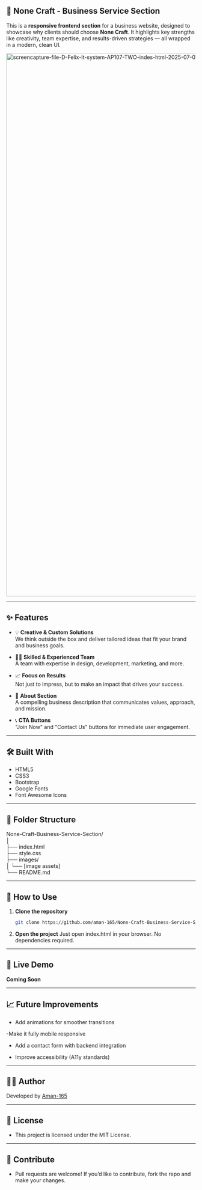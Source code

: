 ## 💼 None Craft - Business Service Section

This is a **responsive frontend section** for a business website, designed to showcase why clients should choose **None Craft**. It highlights key strengths like creativity, team expertise, and results-driven strategies — all wrapped in a modern, clean UI.

<img width="1920" height="1446" alt="screencapture-file-D-Felix-It-system-AP107-TWO-indes-html-2025-07-07-16_44_28" src="https://github.com/user-attachments/assets/d455a3e4-2d02-4244-96b8-9adc7c0eb025" />


---

## ✨ Features

- 💡 **Creative & Custom Solutions**  
  We think outside the box and deliver tailored ideas that fit your brand and business goals.

- 👨‍💻 **Skilled & Experienced Team**  
  A team with expertise in design, development, marketing, and more.

- 📈 **Focus on Results**  
  Not just to impress, but to make an impact that drives your success.

- 🧾 **About Section**  
  A compelling business description that communicates values, approach, and mission.

- 📞 **CTA Buttons**  
  "Join Now" and "Contact Us" buttons for immediate user engagement.

---

## 🛠️ Built With

- HTML5  
- CSS3  
- Bootstrap  
- Google Fonts  
- Font Awesome Icons  

---

## 📁 Folder Structure

None-Craft-Business-Service-Section/<br>
│<br>
├── index.html<br>
├── style.css<br>
├── images/<br>
│ └── [image assets]<br>
└── README.md


---

## 🔧 How to Use

1. **Clone the repository**
   ```bash
   git clone https://github.com/aman-165/None-Craft-Business-Service-Section.git
2. **Open the project**
Just open index.html in your browser. No dependencies required.


---

## 🚀 Live Demo
**Coming Soon**


---

## 📈 Future Improvements
- Add animations for smoother transitions

-Make it fully mobile responsive

- Add a contact form with backend integration

- Improve accessibility (A11y standards)


---

## 👨‍💻 Author

Developed by [Aman-165](https://github.com/aman-165)


---

## 📄 License
- This project is licensed under the MIT License.

---

## 🙌 Contribute
- Pull requests are welcome! If you’d like to contribute, fork the repo and make your changes.







